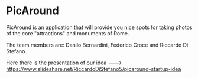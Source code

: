 # PicAround
PicAround is an application that will provide you nice spots for taking photos of the core "attractions" and monuments of Rome.

The team members are: Danilo Bernardini, Federico Croce and Riccardo Di Stefano.

Here there is the presentation of our idea --->  https://www.slideshare.net/RiccardoDiStefano5/picaround-startup-idea

